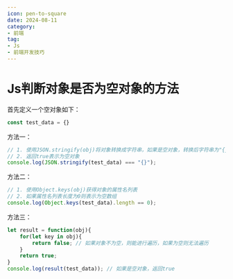 ```yaml
---
icon: pen-to-square
date: 2024-08-11
category:
- 前端
tag:
- Js
- 前端开发技巧
---
```

# Js判断对象是否为空对象的方法

首先定义一个空对象如下：
```javascript
const test_data = {}
```

方法一： 
```javascript
// 1. 使用JSON.stringify(obj)将对象转换成字符串，如果是空对象，转换后字符串为"{}"
// 2. 返回true表示为空对象
console.log(JSON.stringify(test_data) === "{}");
```

方法二：  

```javascript
// 1. 使用Object.keys(obj)获得对象的属性名列表
// 2. 如果属性名列表长度为0则表示为空数组
console.log(Object.keys(test_data).length == 0);
```

方法三：  

```javascript
let result = function(obj){
	for(let key in obj){
		return false; // 如果对象不为空，则能进行遍历，如果为空则无法遍历
	}
	return true;
}
console.log(result(test_data)); // 如果是空对象，返回true
```
